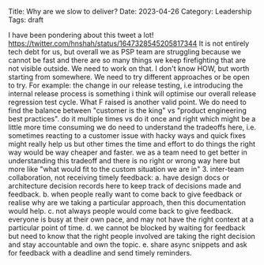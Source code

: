 Title: Why are we slow to deliver?
Date: 2023-04-26
Category: Leadership
Tags: draft

I have been pondering about this tweet a lot!
https://twitter.com/hnshah/status/1647328545205817344
It is not entirely tech debt for us, but overall we as PSP team are struggling because we cannot be fast and there are so many things we keep firefighting that are not visible outside. We need to work on that. I don't know HOW, but worth starting from somewhere.
We need to try different approaches or be open to try. For example: the change in our release testing, i.e introducing the internal release process is something i think will optimise our overall release regression test cycle.
What F raised is another valid point. We do need to find the balance between "customer is the king" vs "product engineering best practices".
do it multiple times vs do it once and right which might be a little more time consuming
we do need to understand the tradeoffs here, i.e. sometimes reacting to a customer issue with hacky ways and quick fixes might really help us but other times the time and effort to do things the right way would be way cheaper and faster.
we as a team need to get better in understanding this tradeoff and there is no right or wrong way here but more like "what would fit to the custom situation we are in"
3. inter-team collaboration, not receiving timely feedback:
    a. have design docs or architecture decision records here to keep track of decisions made and feedback.
    b. when people really want to come back to give feedback or realise why are we taking a particular approach, then this documentation would help.
    c. not always people would come back to give feedback. everyone is busy at their own pace, and may not have the right context at a particular point of time.
    d. we cannot be blocked by waiting for feedback but need to know that the right people involved are taking the right decision and stay accountable and own the topic.
    e. share async snippets and ask for feedback with a deadline and send timely reminders.
